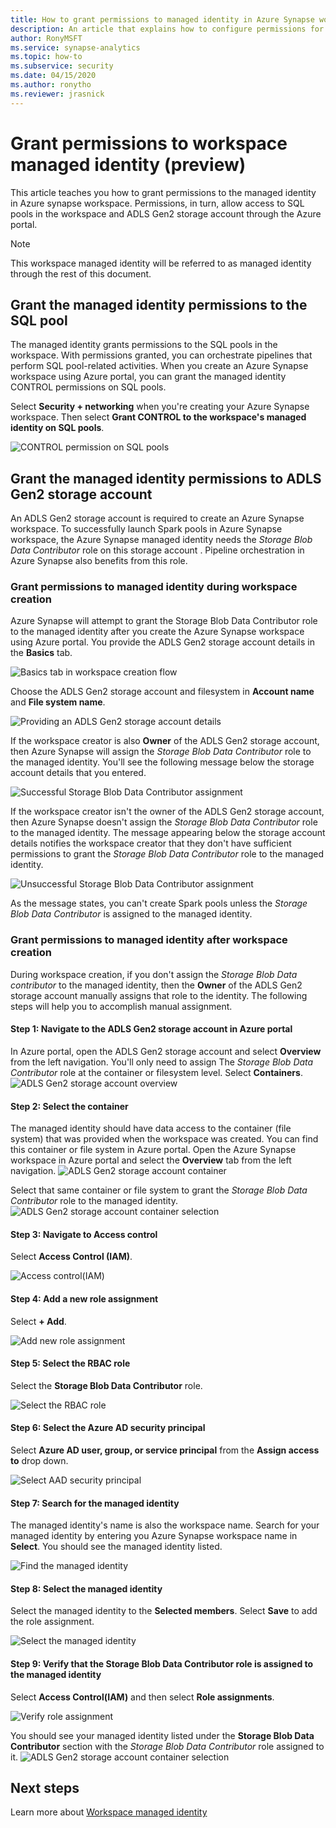 ```yaml
---
title: How to grant permissions to managed identity in Azure Synapse workspace 
description: An article that explains how to configure permissions for managed identity in Azure Synapse workspace. 
author: RonyMSFT 
ms.service: synapse-analytics 
ms.topic: how-to
ms.subservice: security 
ms.date: 04/15/2020 
ms.author: ronytho 
ms.reviewer: jrasnick
---
```



# Grant permissions to workspace managed identity (preview)

This article teaches you how to grant permissions to the managed identity in Azure synapse workspace. Permissions, in turn, allow access to SQL pools in the workspace and ADLS Gen2 storage account through the Azure portal.

>[!NOTE]
>This workspace managed identity will be referred to as managed identity through the rest of this document.

## Grant the managed identity  permissions to the SQL pool

The managed identity grants permissions to the SQL pools in the workspace. With permissions granted, you can orchestrate pipelines that perform SQL pool-related activities. When you create an Azure Synapse workspace using Azure portal, you can grant the managed identity CONTROL permissions on SQL pools.

Select **Security + networking** when you're creating your Azure Synapse workspace. Then select **Grant CONTROL to the workspace's managed identity on SQL pools**.

![CONTROL permission on SQL pools](./media/how-to-grant-workspace-managed-identity-permissions/configure-workspace-managed-identity-16.png)

## Grant the managed identity permissions to ADLS Gen2 storage account

An ADLS Gen2 storage account is required to create an Azure Synapse workspace. To successfully launch Spark pools in Azure Synapse workspace, the Azure Synapse managed identity needs the *Storage Blob Data Contributor* role on this storage account . Pipeline orchestration in Azure Synapse also benefits from this role.

### Grant permissions to managed identity during workspace creation

Azure Synapse will attempt to grant the Storage Blob Data Contributor role to the managed identity after you create the Azure Synapse workspace using Azure portal. You provide the ADLS Gen2 storage account details in the **Basics** tab.

![Basics tab in workspace creation flow](./media/how-to-grant-workspace-managed-identity-permissions/configure-workspace-managed-identity-1.png)

Choose the ADLS Gen2 storage account and filesystem in **Account name** and **File system name**.

![Providing an ADLS Gen2 storage account details](./media/how-to-grant-workspace-managed-identity-permissions/configure-workspace-managed-identity-2.png)

If the workspace creator is also **Owner** of the ADLS Gen2 storage account, then Azure Synapse will assign the *Storage Blob Data Contributor* role to the managed identity. You'll see the following message below the storage account details that you entered.

![Successful Storage Blob Data Contributor assignment](./media/how-to-grant-workspace-managed-identity-permissions/configure-workspace-managed-identity-3.png)

If the workspace creator isn't the owner of the ADLS Gen2 storage account, then Azure Synapse doesn't assign the *Storage Blob Data Contributor* role to the managed identity. The message appearing below the storage account details notifies the workspace creator that they don't have sufficient permissions to grant the *Storage Blob Data Contributor* role to the managed identity.

![Unsuccessful Storage Blob Data Contributor assignment](./media/how-to-grant-workspace-managed-identity-permissions/configure-workspace-managed-identity-4.png)

As the message states, you can't create Spark pools unless the *Storage Blob Data Contributor* is assigned to the managed identity.

### Grant permissions to managed identity after workspace creation

During workspace creation, if you don't assign the *Storage Blob Data contributor* to the managed identity, then the **Owner** of the ADLS Gen2 storage account manually assigns that role to the identity. The following steps will help you to accomplish manual assignment.

#### Step 1: Navigate to the ADLS Gen2 storage account in Azure portal

In Azure portal, open the ADLS Gen2 storage account and select **Overview** from the left navigation. You'll only need to assign The *Storage Blob Data Contributor* role at the container or filesystem level. Select **Containers**.  
![ADLS Gen2 storage account overview](./media/how-to-grant-workspace-managed-identity-permissions/configure-workspace-managed-identity-5.png)

#### Step 2: Select the container

The managed identity should have data access to the container (file system) that was provided when the workspace was created. You can find this container or file system in Azure portal. Open the Azure Synapse workspace in Azure portal and select the **Overview** tab from the left navigation.
![ADLS Gen2 storage account container](./media/how-to-grant-workspace-managed-identity-permissions/configure-workspace-managed-identity-7.png)


Select that same container or file system to grant the *Storage Blob Data Contributor* role to the managed identity.
![ADLS Gen2 storage account container selection](./media/how-to-grant-workspace-managed-identity-permissions/configure-workspace-managed-identity-6.png)

#### Step 3: Navigate to Access control

Select **Access Control (IAM)**.

![Access control(IAM)](./media/how-to-grant-workspace-managed-identity-permissions/configure-workspace-managed-identity-8.png)

#### Step 4: Add a new role assignment

Select **+ Add**.

![Add new role assignment](./media/how-to-grant-workspace-managed-identity-permissions/configure-workspace-managed-identity-9.png)

#### Step 5: Select the RBAC role

Select the **Storage Blob Data Contributor** role.

![Select the RBAC role](./media/how-to-grant-workspace-managed-identity-permissions/configure-workspace-managed-identity-10.png)

#### Step 6: Select the Azure AD security principal

Select **Azure AD user, group, or service principal** from the **Assign access to** drop down.

![Select AAD security principal](./media/how-to-grant-workspace-managed-identity-permissions/configure-workspace-managed-identity-11.png)

#### Step 7: Search for the managed identity

The managed identity's name is also the workspace name. Search for your managed identity by entering you Azure Synapse workspace name in **Select**. You should see the managed identity listed.

![Find the managed identity](./media/how-to-grant-workspace-managed-identity-permissions/configure-workspace-managed-identity-12.png)

#### Step 8: Select the managed identity

Select the managed identity to the **Selected members**. Select **Save** to add the role assignment.

![Select the managed identity](./media/how-to-grant-workspace-managed-identity-permissions/configure-workspace-managed-identity-13.png)

#### Step 9: Verify that the Storage Blob Data Contributor role is assigned to the managed identity

Select **Access Control(IAM)** and then select **Role assignments**.

![Verify role assignment](./media/how-to-grant-workspace-managed-identity-permissions/configure-workspace-managed-identity-14.png)

You should see your managed identity listed under the **Storage Blob Data Contributor** section with the *Storage Blob Data Contributor* role assigned to it. 
![ADLS Gen2 storage account container selection](./media/how-to-grant-workspace-managed-identity-permissions/configure-workspace-managed-identity-15.png)

## Next steps

Learn more about [Workspace managed identity](./synapse-workspace-managed-identity.md)
